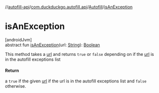 //[autofill-api](../../../index.md)/[com.duckduckgo.autofill.api](../index.md)/[Autofill](index.md)/[isAnException](is-an-exception.md)

# isAnException

[androidJvm]\
abstract fun [isAnException](is-an-exception.md)(url: [String](https://kotlinlang.org/api/latest/jvm/stdlib/kotlin/-string/index.html)): [Boolean](https://kotlinlang.org/api/latest/jvm/stdlib/kotlin/-boolean/index.html)

This method takes a [url](is-an-exception.md) and returns `true` or `false` depending on if the [url](is-an-exception.md) is in the autofill exceptions list

#### Return

a `true` if the given [url](is-an-exception.md) if the url is in the autofill exceptions list and `false` otherwise.
